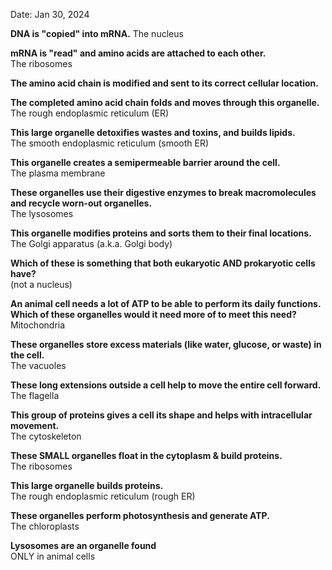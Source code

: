 Date: Jan 30, 2024  

**DNA is "copied" into mRNA.** 
The nucleus  

**mRNA is "read" and amino acids are attached to each other.**  
The ribosomes  

**The amino acid chain is modified and sent to its correct cellular location.**  


**The completed amino acid chain folds and moves through this organelle.**  
The rough endoplasmic reticulum (ER)  

**This large organelle detoxifies wastes and toxins, and builds lipids.**  
The smooth endoplasmic reticulum (smooth ER)  

**This organelle creates a semipermeable barrier around the cell.**  
The plasma membrane  

**These organelles use their digestive enzymes to break macromolecules and recycle worn-out organelles.**  
The lysosomes  

**This organelle modifies proteins and sorts them to their final locations.**  
The Golgi apparatus (a.k.a. Golgi body)  

**Which of these is something that both eukaryotic AND prokaryotic cells have?**  
(not a nucleus)  

**An animal cell needs a lot of ATP to be able to perform its daily functions. Which of these organelles would it need more of to meet this need?**  
Mitochondria  

**These organelles store excess materials (like water, glucose, or waste) in the cell.**  
The vacuoles  

**These long extensions outside a cell help to move the entire cell forward.**  
The flagella  

**This group of proteins gives a cell its shape and helps with intracellular movement.**  
The cytoskeleton  

**These SMALL organelles float in the cytoplasm & build proteins.**  
The ribosomes  

**This large organelle builds proteins.**  
The rough endoplasmic reticulum (rough ER)  

**These organelles perform photosynthesis and generate ATP.**  
The chloroplasts  

**Lysosomes are an organelle found**  
ONLY in animal cells  
